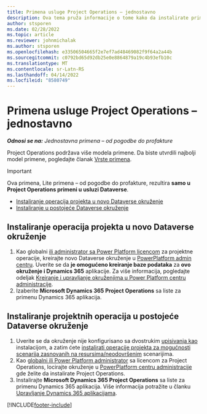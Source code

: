 ```yaml
---
title: Primena usluge Project Operations – jednostavno
description: Ova tema pruža informacije o tome kako da instalirate primenu usluge Project Operations Lite – od pogodbe do profakture.
author: stsporen
ms.date: 02/28/2022
ms.topic: article
ms.reviewer: johnmichalak
ms.author: stsporen
ms.openlocfilehash: e33506504665f2e7ef7ad48469082f9f64a2a44b
ms.sourcegitcommit: c0792bd65d92db25e0e8864879a19c4b93efb10c
ms.translationtype: MT
ms.contentlocale: sr-Latn-RS
ms.lasthandoff: 04/14/2022
ms.locfileid: "8580749"
---
```

# <a name="deploy-project-operations---lite"></a>Primena usluge Project Operations – jednostavno

_**Odnosi se na:** Jednostavna primena – od pogodbe do profakture_



Project Operations podržava više modela primene. Da biste utvrdili najbolji model primene, pogledajte članak [Vrste primena](determine-deployment-type.md).


> [!IMPORTANT]
> Ova primena, Lite primena – od pogodbe do profakture, rezultira **samo u Project Operations primeni u usluzi Dataverse**.

- [Instaliranje operacija projekta u novo Dataverse okruženje](#new)
- [Instaliranje u postojeće Dataverse okruženje](#existing)



## <a name="install-project-operations-to-a-new-dataverse-environment"></a><a name="new"></a> Instaliranje operacija projekta u novo Dataverse okruženje

1. Kao globalni [ili administrator sa Power Platform licencom](/power-platform/admin/global-service-administrators-can-administer-without-license) za projektne operacije, kreirajte novo Dataverse okruženje u [PowerPlatform admin centru](https://admin.powerplatform.com). Uverite se da **je omogućeno kreiranje baze podataka** za **ovo okruženje i Dynamics 365** aplikacije. Za više informacija, pogledajte odeljak [Kreiranje i upravljanje okruženjima u Power Platform centru administracije](/power-platform/admin/create-environment#create-an-environment-in-the-power-platform-admin-center).
2. Izaberite **Microsoft Dynamics 365 Project Operations** sa liste za primenu Dynamics 365 aplikacija.


## <a name="install-project-operations-to-an-existing-dataverse-environment"></a><a name="existing"></a> Instaliranje projektnih operacija u postojeće Dataverse okruženje
1. Uverite se da okruženje nije konfigurisano sa dvostrukim [upisivanja kao](/dynamics365/fin-ops-core/dev-itpro/data-entities/dual-write/dual-write-overview) instalacijom, a zatim ćete [instalirati operacije projekta za mogućnosti scenarija zasnovanih na resursima/neodovršenim](project-operations-integrated-deployment-overview.md) scenarijima.
2. Kao [globalni ili Power Platform administrator](/power-platform/admin/global-service-administrators-can-administer-without-license) sa licencom za Project Operations, locirajte okruženje u [PowerPlatform centru administracije](https://admin.powerplatform.com) gde želite da instalirate Project Operations.
3. Instalirajte **Microsoft Dynamics 365 Project Operations** sa liste za primenu Dynamics 365 aplikacija. Više informacija potražite u članku [Upravljanje Dynamics 365 aplikacijama](/power-platform/admin/manage-apps).




[!INCLUDE[footer-include](../includes/footer-banner.md)]
